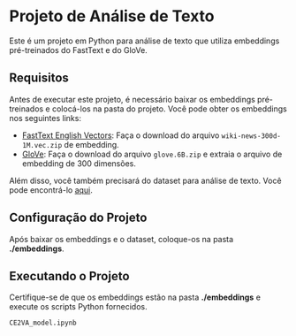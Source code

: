 # Projeto de Análise de Texto

Este é um projeto em Python para análise de texto que utiliza embeddings pré-treinados do FastText e do GloVe. 

## Requisitos

Antes de executar este projeto, é necessário baixar os embeddings pré-treinados e colocá-los na pasta do projeto. Você pode obter os embeddings nos seguintes links:

- [FastText English Vectors](https://fasttext.cc/docs/en/english-vectors.html): Faça o download do arquivo `wiki-news-300d-1M.vec.zip` de embedding.
- [GloVe](https://nlp.stanford.edu/projects/glove/): Faça o download do arquivo `glove.6B.zip` e extraia o arquivo de embedding de 300 dimensões.

Além disso, você também precisará do dataset para análise de texto. Você pode encontrá-lo [aqui](https://www.kaggle.com/datasets/thevirusx3/automated-essay-scoring-dataset/code).

## Configuração do Projeto

Após baixar os embeddings e o dataset, coloque-os na pasta **./embeddings**.

## Executando o Projeto

Certifique-se de que os embeddings estão na pasta **./embeddings** e execute os scripts Python fornecidos.

```bash
CE2VA_model.ipynb
